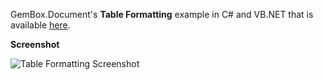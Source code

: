 GemBox.Document's **Table Formatting** example in C# and VB.NET that is available [here](https://www.gemboxsoftware.com/document/examples/word-table-formatting/1204).

**Screenshot**

![Table Formatting Screenshot](https://www.gemboxsoftware.com/Document/Examples/Content/Table/TableFormatting/TableFormatting.png)